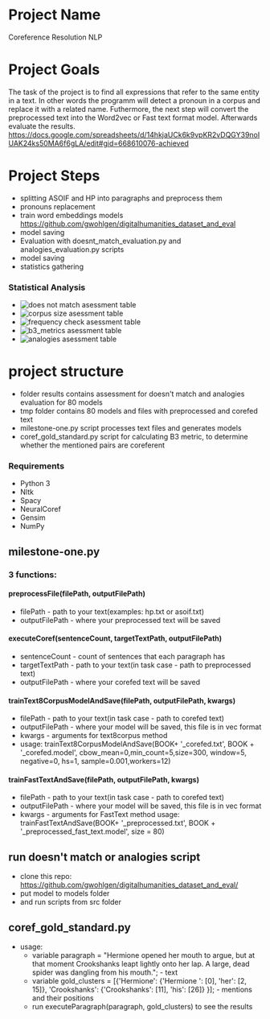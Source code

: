 # Project Name 
Coreference Resolution NLP  
# Project Goals
The task of the project is to find all expressions that refer to the same entity in a text. In other words 
the programm will detect a pronoun in a corpus and replace it with a related name. Futhermore, the next step 
will convert the preprocessed text into the Word2vec or Fast text format model. Afterwards evaluate the results. https://docs.google.com/spreadsheets/d/14hkjaUCk6k9vpKR2vDQGY39noIUAK24ks50MA6f6gLA/edit#gid=668610076-achieved 

# Project Steps
- splitting ASOIF and HP into paragraphs and preprocess them
- pronouns replacement
- train word embeddings models 
 https://github.com/gwohlgen/digitalhumanities_dataset_and_eval
- model saving
- Evaluation with doesnt_match_evaluation.py and analogies_evaluation.py scripts
- model saving
- statistics gathering
### Statistical Analysis
- ![does not match asessment table](https://github.com/akparaliev/courseWork/tree/master/images/d`tmtch.png)
- ![corpus size asessment table](https://github.com/akparaliev/courseWork/tree/master/images/corpus_size.jpg)
- ![frequency check asessment table](https://github.com/akparaliev/courseWork/tree/master/images/check_freq.jpg)
- ![b3_metrics asessment table](https://github.com/akparaliev/courseWork/tree/master/images/b3_metrics.jpg)
- ![analogies asessment table](https://github.com/akparaliev/courseWork/tree/master/images/analogies.jpg)

# project structure
- folder results contains assessment for doesn't match and analogies evaluation for 80 models
- tmp folder contains 80 models and files with preprocessed and corefed text
- milestone-one.py script processes text files and generates models
- coref_gold_standard.py script for calculating B3 metric, to determine whether the mentioned pairs are coreferent

### Requirements
- Python 3
- Nltk
- Spacy
- NeuralCoref
- Gensim
- NumPy


## milestone-one.py
### 3 functions:
#### preprocessFile(filePath, outputFilePath)
- filePath - path to your text(examples: hp.txt or asoif.txt)
- outputFilePath - where your preprocessed text will be saved
#### executeCoref(sentenceCount, targetTextPath, outputFilePath)
- sentenceCount - count of sentences that each paragraph has
- targetTextPath - path to your text(in task case - path to preprocessed text)
- outputFilePath - where your corefed text will be saved
#### trainText8CorpusModelAndSave(filePath, outputFilePath, kwargs)
- filePath - path to your text(in task case - path to corefed text)
- outputFilePath - where your model will be saved, this file is in vec format
- kwargs - arguments for text8corpus method
- usage: trainText8CorpusModelAndSave(BOOK+ '_corefed.txt', BOOK + '_corefed.model', cbow_mean=0,min_count=5,size=300, window=5, negative=0, hs=1, sample=0.001,workers=12)
#### trainFastTextAndSave(filePath, outputFilePath, kwargs)
- filePath - path to your text(in task case - path to corefed text)
- outputFilePath - where your model will be saved, this file is in vec format
- kwargs - arguments for FastText method
usage: trainFastTextAndSave(BOOK+ '_preprocessed.txt', BOOK + '_preprocessed_fast_text.model', size = 80)

## run doesn't match or analogies script
- clone this repo: https://github.com/gwohlgen/digitalhumanities_dataset_and_eval/
- put model to models folder
- and run scripts from src folder

## coref_gold_standard.py
- usage:
   - variable paragraph = "Hermione opened her mouth to argue, but at that moment Crookshanks leapt lightly onto her lap. A large, dead spider was dangling from his mouth."; - text
   - variable gold_clusters = [{'Hermione': {'Hermione ': [0], 'her': [2, 15]}, 'Crookshanks': {'Crookshanks': [11], 'his': [26]}  }]; - mentions and their positions
   - run executeParagraph(paragraph, gold_clusters) to see the results





